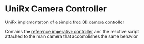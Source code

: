 # UniRx Camera Controller
UniRx implementation of a [simple free 3D camera controller](https://gist.github.com/benjohns1/346cd1678f044fd70cc44c0d019c994c)

Contains the [reference imperative controller](https://gist.github.com/benjohns1/7743724ca8264a791b8f8ab87fda159f) and the reactive script attached to the main camera that accomplishes the same behavior